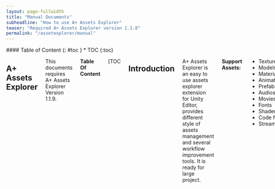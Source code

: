 ```yaml
---
layout: page-fullwidth
title: "Manual Documents"
subheadline: "How to use A+ Assets Explorer"
teaser: "Required A+ Assets Explorer version 1.1.8"
permalink: "/assetexplorer/manual"
---
```

<div class="row">
<div class="medium-4 medium-push-8 columns" markdown="1">
<div class="panel radius" markdown="1">
#### Table of Content 
{: #toc }
* TOC
{:toc}
</div>
</div><!-- /.medium-4.columns -->

<div class="medium-8 medium-pull-4 columns" markdown="1">

A+ Assets Explorer
---
This documents requires A+ Assets Explorer Version 1.1.9.

__Table Of Content__

[TOC

## Introduction

A+ Assets Explorer is an easy to use assets explorer extension for Unity Editor, provides different style of assets management and several workflow improvement tools. It is ready for large project.

__Support Assets:__

* Textures 
* Models 
* Materials 
* Animations 
* Prefabs
* Audios 
* Movies
* Fonts
* Shaders
* Code files
* StreamingAssets

## Features 

Recommend you to watch these videos first: [youtube link](https://www.youtube.com/watch?v=CqNHID7MUtU&list=PL3XG0iL-vL4WDXFvFHONBInQm__fQcWR5&index=2)

### Assets overview report

Click the __Overview__ Tab in Assets Explorer window. 

__NOTE:__ the full report will show only after we have alreay trigger a build from Unity Editor.


### Customize table headers

1. Open the setting dialog by __Click the `Columns` button__ in the Assets Explorer Window
2. Check/uncheck the checkbox of each header will make it show/hide

If you want to restore the default header settings, just __click the `Restore Default Header Settings` button__.

### Delete assets

Select the assets you want to delete by check the CheckBox of the rows and __Click the `Remove` button__ in the Assets Explorer Window.

### Export Data to CSV

Via the Menu __Tools__ -> __A+ Assets Explorer__ -> __Data Exporter__ -> __Export as CSV...__.

### Find unused assets

Select the __Find unused assets__ menu item from the __A+ Assets Explorer__ menu in Unity Editor, press __Ok__ in pop up dialog. 

__NOTE:__ 

1. This feature is base on the build report of Unity, so it means the unused assets will not package into game application for current build target platform
2. __Just a reminder for you that__ double check the assets before delete it. Because the assets will not goes into game applicaiton, not means it's not used in Editor mode or other build target platform.

### Find References in Project

Find the references of the selected assets, the inverse operation of __Find Dependencies__ which Unity provide.

### Find References By Type

Find the specified type references of selected assets. For eaxmple, if you select __By Modal__, the result will only contains model assets.

### Locate assets in Unity

There are two scenarios:

* __Double click a row__ will ping the asset in Project Window of Unity Editor
* __Select rows (one or more)__ and then __click the `Location` button__ in the Assets Explorer Window

### Multiple Selection

There are 4 ways to select assets in Assets Explorer:

* Check the `checkbox` in the front of a row
* Select all assets by check the `checkbox` in the table header
* __SHIFT + Left mouse button click__ to range selection
* __`CTRL` (on Windows)/`CMD` (On macOS/OSX) + Left mouse button click__ to toggle row selection

### Open Asset Explorer

Three way to open Asset Explorer

* Select the __Tools__ -> __Assets Explorer__ menu item from the __A+ Assets Explorer__ menu in Unity Editor   
* Press shortcut __Cmd + SHIFT + W__ in macOS (i.e. OSX) or __Ctrl + SHIFT + W__ on Windows
* Right click the Project of Unity Editor, select __A+ Assets Explorer__ in pop up context menu

### Refresh table

Click the `Refresh` button in the Assets Explorer Window

### Rename Assets



### Search Assets

Assets Explorer supports two ways to search your assets: 

1. search assets using Search UI 
2. type search condition directly in __Search Input__ on right corner of Asset Explorer UI.

Searching in Assets Explorer supports multiple asset properties. For each property, the search condition format is 

> \[AssetPropertyDataHeader]&nbsp; : &nbsp;\[>\|<] &nbsp;\[SearchValue]  

For the above format:

 - `[AssetPropertyDataHeader]` is the table header in Assets Explorer
 - `:` is Required, it connects data header and its value
 - `[>|<]` is not needed for `string` type property. For `number` type property, if it's not specified, it will default to `>`
 - `[SearchValue]` is the property value we want to search. For `string` type, if you have serveral keywords to search, use `|` to combine them

__NOTE:__ if there are no valid search format, the input string will trust as the search vaule of __Name__ property of assets.

__Search assets samples:__

* Below are samples for searching for textures:

> 1. `Name:icon` means searching the textures whose name __contains__ 'icon' chars
> 2. `StorageSize:>1024` means searching the textures whose storage size is larger than 1024 KB
> 3. `MaxSize:<2048` means searching the textures whose import parameter MaxSize is less than 2048

* For multiple conditions, each search condition will always be __`AND`__ logic. Take textures search for example:

> `StorageSize:>1000 KB MaxSize:>1024`  
>    
>  _means:_
>      
>  search the texture with storage size is larger than 1000KB __AND__ import parameter MaxSize is larger than 1024

* The multipe values sample:

> `Name: icon | body` means search the texture whose name __contains__ 'icon' __OR__ 'body'

A video demo also can found in <https://www.youtube.com/watch?v=yNE7V9UoOus>.

### Show In Assets Explorer

Show the selected assets in Assets Explorer. Its only works when Assets Explorer is open and the selected assets are same type.

### Select Assets in Selection

Filter the selection by type. 

## Workflow Improvemnts Tools

### Prefab Tools


### Build Manager

Build Manager is a tool manage scenes and build settings.

More details see [this page](http://www.amlovey.com/SceneExplorer/).

### Quick Folder Opener

The Quick Folder Opener can following path in both of Windows and macOS.

* Application.dataPath
* Application.persistentDataPath
* Application.streamingAssetsPath
* Application.temporaryCachePath
* Asset Store Packages Folder
* Editor Application Path

## Preferences Item

### Color Theme

Currently Assets Explorer supports three theme:

* __Classic:__ White theme, it's default setting.
* __Personal:__ Grey theme, it's for Unity Personal Editor Skin.
* __Pro:__ Black theme, it's for Unity Profressional Editor Skin.

### Creating cache automatically

Whether creating cache automatically. 

* `Checked` for creating cache data automatically every time re-open project. 
* `Uncheck` for read cache data from local disk. If there are no cache data file exists, Assets Explor will create one. The is default setting

### Code File Extensions

Customize the code file extension. Format as `*.[extensions]`. For example, CSharp file is "*.cs". Using `;` to combine multiple code files.

### Using dockable window style

Whether using dockable window style.

* `Checked` for yes, dockable window style
* `Uncheck` for no and will using utility window. Utility windows will always be in front of normal windows, and will be hidden when user switches to another application


## Table Headers 

Below headers are support by A+ Assets Explorer currently. If you need more, welcome to send [email](mailto:amlovey@qq.com) to me.

### Textures

Headers | data type | Comments 
--- | --- | --- 
Name | string | File name of texture file 
FileSize | number | The file size of texture file
StorageSize | number | Storage size of texture file
RuntimeSize | number | Runtime size of texture file
MaxSize | number | Max size of texture
TextureFormat | string | Texture format
R&W | boolean | ReadWrite enable or not
MM | boolean | MipMap enabled or not
Type | string | Texture type
WidthInPixel | number | Width of texture in pixel
HeighInPixel | number | Height of texture in pixel
Width | number | Width of texture
Height | number | Height of texture
File Path | string | The file path of the texture file
Unused | boolean | Used in the game or not


### Models

Headers | data type | Comments 
--- | --- | ---
Name | string | File name of texture file 
FileSize | number | The file size of model file
VertexCount | number | Vertex count of model
Tris | number | Tris count of model
ScaleFactor | number | Scale factor of model
MeshCompress | boolean | Compress mesh or not
OptimizeMesh | boolean |  Optimize mesh
R/W Enable | boolean | Is readable or not
ImportBlendShapes | boolean | Should Unity import BlendShapes
GenerateColliders | boolean | Should Unity generate mesh colliders for all meshes
LightmapToUV2 | boolean | Generate lightmap UVs to UV2
SwapUVs | boolean | Swaps the 2 UV channels in meshes. Use if your diffuse texture use UVs from lightmap 
File Path | string | The file path of the model file
Unused | boolean | Used in the game or not

### Animations

Headers | data type | Comments
--- | --- | ---
Name | string | Name of animation
In File | string | In which file
Length | number | Frame Length 
FPS | number | Frame per second
LoopTime | boolean | Loop animation or not
LoopPose | boolean | Loop pose or not
CycleOffset | number | Cycle Offset
Path | string | The file path of animation file
Unused | boolean | Used in the game or not

### Audios

Headers | data type | Comments 
--- | --- | ---
Name | string | File name of audio file 
ImportedSize | number | The size after imported
FileSize | number | The file size of audio file
Ratio | number | Compress ratio
Frequency | number | Audio frequency
Compress Format | string | Compress format of audio
Duration | number | Duration of the audio
Quality | number | Quality of the audio 
Background | boolean | Run in background
File path | string | The file path of the audio file
Unused | boolean | Used in the game or not

### Movies

Headers | data type | Comments 
--- | --- | ---
Name | string | File name of movie file 
Approx | number | Approx size of the movie
Texture Size | number | Texture size of the movie
Quality | number | Quality of the movie
Duration | number | The duration of the movie
File Path | string | The file path of movies file
Unused | boolean |Used in the game or not

### Fonts

Headers | data type | Comments 
--- | --- | ---
Name | string | File name of font file 
FontNames | string | Font names
FileSize | number | File size of font file
RenderingMode | string |Rendering mode
Character | string | Character type
File Path | string | The file path of font file
Unused | boolean | Used in the game or not

### Materials

Headers | data type | Comments 
--- | --- | ---
Name | string | File name of material file 
FileSize | number | File size of material file
Type | string | The type of material: Material or Physics Material
Shader | string | The shader name that material used
File Path | string | The file path of material file
Unused | boolean | Used in the game or not

### Shaders

Headers | data type | Comments 
--- | --- | --- 
Name | string | Shader name
FileName | string | Name of shader file
FileSize | number | Size of shader file
RenderQueueText | string | Render Queue in text
RenderQueue | number | Render Queue in number
LOD | number | Level of Detail
VariantsIncluded | number | Shader variants only in scene
VariantsTotal | number | All shader variants
SurfaceShader | boolean | has surface shader or not
CastShadows | boolean | Cast shadows or not
IgnoreProjector | boolean | Ignore projector or not
DisableBatching | string | Batch is disabled or not
File Path | string | The file path of shader file
Unused | boolean | Used in the game or not

### StreamingAssets

Headers | data type | Comments
--- | --- | ---
Name | string | File name
FileSize | number | Size of file
File Path | string | The file path of file
Unused | boolean | Used in the game or not

### Code files


Headers | data type | Comments
--- | --- | --- 
Name | string | File name
FileSize | number | Size of file
File Path | string | The file path of file
Unused | boolean | Used in the game or not

## Known Issues

* Assets Explorer will not refresh data automatically sometimes after click `play` button or you change your scripts. Re-open the Assets Explor is a workaround for this issue for now. __This issue was fixed after v1.1.2.__
* Sometime, cache will broken by unexcepted operation and Assets Explorer will not display data. `Refresh cache data` will slove the issue.

## Get A+ Asset Explorer
[http://u3d.as/oSy](https://www.assetstore.unity3d.com/#!/content/57335/directpurchase?aid=1011lGoJ)

<iframe src="https://api.assetstore.unity3d.com/affiliate/embed/package/57335/widget-wide?aid=1011lGoJ" style="width:600px; height:130px; border:0px;"></iframe>
<br>
<br>

## Release note:
__v1.1.9__

1. Supports Unity 5.5 
2. Add prefab tool which support bulk operations, like creating, apply and revert etc. 
3. Add rename tool which allows rename assets at one click 
4. Rename "Scene Explorer" To "Build Manager" 
5. Update UI to make it more sense 
6. Fix some bugs

__v1.1.8__

1. Able to export data to CSV file now 
2. Some bug fixes

__v1.1.7__

1. Add blacklist feature 
2. Add asset icon 
3. Add find references in Project or by type feateure 
4. Change default settings for windows style 
5. Update folder structure. Please delete and then reimport new A+ Assets Explorer assets. 
6. Reduce packages size 7. Improve profermance for syncing data after bulk edit assets. 
7. Some bugs fixes


__v1.1.6__

1. improve asset search feature. We can search multiple properties now. 
2. Update modal UI 
3. Reduce packages size 
4. fix some small bugs
<iframe src="https://api.assetstore.unity3d.com/affiliate/embed/list/top-paid/widget-wide-light?aid=1011lGoJ" style="width:600px; height:100px; border:0px;"></iframe>
</div><!-- /.medium-8.columns -->
</div><!-- /.row -->

